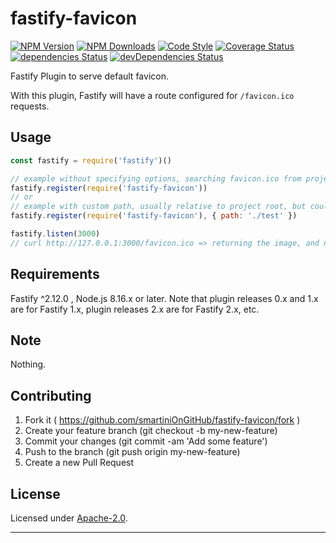 # fastify-favicon

  [![NPM Version](https://img.shields.io/npm/v/fastify-favicon.svg?style=flat)](https://npmjs.org/package/fastify-favicon/)
  [![NPM Downloads](https://img.shields.io/npm/dm/fastify-favicon.svg?style=flat)](https://npmjs.org/package/fastify-favicon/)
  [![Code Style](https://img.shields.io/badge/code%20style-standard-brightgreen.svg?style=flat)](http://standardjs.com/)
  [![Coverage Status](https://coveralls.io/repos/github/smartiniOnGitHub/fastify-favicon/badge.svg?branch=master)](https://coveralls.io/github/smartiniOnGitHub/fastify-favicon/?branch=master)
  [![dependencies Status](https://david-dm.org/smartiniOnGitHub/fastify-favicon/status.svg)](https://david-dm.org/smartiniOnGitHub/fastify-favicon)
  [![devDependencies Status](https://david-dm.org/smartiniOnGitHub/fastify-favicon/dev-status.svg)](https://david-dm.org/smartiniOnGitHub/fastify-favicon?type=dev)

Fastify Plugin to serve default favicon.

With this plugin, Fastify will have a route configured for `/favicon.ico` requests.


## Usage

```js
const fastify = require('fastify')()

// example without specifying options, searching favicon.ico from project root, otherwise returning a default favicon
fastify.register(require('fastify-favicon'))
// or
// example with custom path, usually relative to project root, but could be absolute
fastify.register(require('fastify-favicon'), { path: './test' })

fastify.listen(3000)
// curl http://127.0.0.1:3000/favicon.ico => returning the image, and no error thrown
```

## Requirements

Fastify ^2.12.0 , Node.js 8.16.x or later.
Note that plugin releases 0.x and 1.x are for Fastify 1.x, 
plugin releases 2.x are for Fastify 2.x, etc.


## Note

Nothing.


## Contributing

1. Fork it ( https://github.com/smartiniOnGitHub/fastify-favicon/fork )
2. Create your feature branch (git checkout -b my-new-feature)
3. Commit your changes (git commit -am 'Add some feature')
4. Push to the branch (git push origin my-new-feature)
5. Create a new Pull Request


## License

Licensed under [Apache-2.0](./LICENSE).

----
